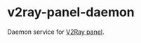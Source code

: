 # v2ray-panel-daemon

Daemon service for [V2Ray panel](https://github.com/v2ray/v2ray-panel-master).
